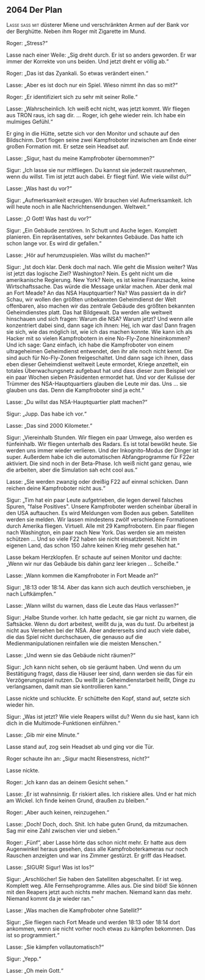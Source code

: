 ## **2064** Der Plan

<span style="font-variant:small-caps;">Lasse saß mit</span> düsterer Miene und verschränkten Armen auf der Bank vor der Berghütte.
Neben ihm Roger mit Zigarette im Mund.

Roger: „Stress?“

Lasse nach einer Weile: „Sig dreht durch.
Er ist so anders geworden.
Er war immer der Korrekte von uns beiden.
Und jetzt dreht er völlig ab.“

Roger: „Das ist das Zyankali.
So etwas verändert einen.“

Lasse: „Aber es ist doch nur ein Spiel.
Wieso nimmt ihn das so mit?“ 

Roger: „Er identifiziert sich zu sehr mit seiner Rolle.“

Lasse: „Wahrscheinlich.
Ich weiß echt nicht, was jetzt kommt.
Wir fliegen aus TRON raus, ich sag dir.
... Roger, ich gehe wieder rein.
Ich habe ein mulmiges Gefühl.“ 

Er ging in die Hütte, setzte sich vor den Monitor und schaute auf den Bildschirm.
Dort flogen seine zwei Kampfroboter inzwischen am Ende einer großen Formation mit.
Er setze sein Headset auf.

Lasse: „Sigur, hast du meine Kampfroboter übernommen?“

Sigur: „Ich lasse sie nur mitfliegen.
Du kannst sie jederzeit rausnehmen, wenn du willst.
Tim ist jetzt auch dabei.
Er fliegt fünf.
Wie viele willst du?“

Lasse: „Was hast du vor?“

Sigur: „Aufmerksamkeit erzeugen.
Wir brauchen viel Aufmerksamkeit.
Ich will heute noch in alle Nachrichtensendungen.
Weltweit.“

Lasse: „O Gott!
Was hast du vor?“

Sigur: „Ein Gebäude zerstören.
In Schutt und Asche legen.
Komplett planieren.
Ein repräsentatives, sehr bekanntes Gebäude.
Das hatte ich schon lange vor.
Es wird dir gefallen.“

Lasse: „Hör auf herumzuspielen.
Was willst du machen?“

Sigur: „Ist doch klar.
Denk doch mal nach.
Wie geht die Mission weiter?
Was ist jetzt das logische Ziel?
Washington?
Nein.
Es geht nicht um die amerikanische Regierung.
New York?
Nein, es ist keine Finanzsache, keine Wirtschaftssache.
Das würde die Message unklar machen.
Aber denk mal an Fort Meade?
An das NSA Hauptquartier?
Na?
Was passiert da in dir?
Schau, wir wollen den größten unbekannten Geheimdienst der Welt offenbaren, also machen wir das zentrale Gebäude des größten bekannten Geheimdienstes platt.
Das hat Bildgewalt.
Da werden alle weltweit hinschauen und sich fragen: Warum die NSA?
Warum jetzt?
Und wenn alle konzentriert dabei sind, dann sage ich ihnen: Hej, ich war das!
Dann fragen sie sich, wie das möglich ist, wie ich das machen konnte.
Wie kann ich als Hacker mit so vielen Kampfrobotern in eine No-Fly-Zone hineinkommen?
Und ich sage: 
Ganz einfach, ich habe die Kampfroboter von einem ultrageheimen Geheimdienst entwendet, den ihr alle noch nicht kennt.
Die sind auch für No-Fly-Zonen freigeschaltet.
Und dann sage ich ihnen, dass eben dieser Geheimdienst weltweit Leute ermordet, Kriege anzettelt, ein totales Überwachungsnetz aufgebaut hat und dass dieser zum Beispiel vor ein paar Wochen sieben Präsidenten ermordet hat.
Und vor der Kulisse der Trümmer des NSA-Hauptquartiers glauben die Leute mir das.
Uns ... sie glauben uns das.
Denn die Kampfroboter sind ja echt.“

Lasse: „Du willst das NSA-Hauptquartier platt machen?“

Sigur: „Jupp.
Das habe ich vor.“

Lasse: „Das sind 2000 Kilometer.“

Sigur: „Viereinhalb Stunden.
Wir fliegen ein paar Umwege, also werden es fünfeinhalb.
Wir fliegen unterhalb des Radars.
Es ist total bewölkt heute.
Sie werden uns immer wieder verlieren.
Und der Inkognito-Modus der Dinger ist super.
Außerdem habe ich die automatischen Abfangprogramme für F22er aktiviert.
Die sind noch in der Beta-Phase.
Ich weiß nicht ganz genau, wie die arbeiten, aber die Simulation sah echt cool aus.“

Lasse: „Sie werden zwanzig oder dreißig F22 auf einmal schicken.
Dann reichen deine Kampfroboter nicht aus.“

Sigur: „Tim hat ein paar Leute aufgetrieben, die legen derweil falsches Spuren, "false Positives".
Unsere Kampfroboter werden scheinbar überall in den USA auftauchen.
Es wird Meldungen vom Boden aus geben.
Satelliten werden sie melden.
Wir lassen mindestens zwölf verschiedene Formationen durch Amerika fliegen.
Virtuell.
Alle mit 29 Kampfrobotern.
Ein paar fliegen nach Washington, ein paar nach New York.
Das werden sie am meisten schützen ... Und so viele F22 haben sie nicht einsatzbereit.
Nicht im eigenen Land, das schon 150 Jahre keinen Krieg mehr gesehen hat.“

Lasse bekam Herzklopfen.
Er schaute auf seinen Monitor und dachte: „Wenn wir nur das Gebäude bis dahin ganz leer kriegen ... Scheiße.“

Lasse: „Wann kommen die Kampfroboter in Fort Meade an?“

Sigur: „18:13 oder 18:14.
Aber das kann sich auch deutlich verschieben, je nach Luftkämpfen.“

Lasse: „Wann willst du warnen, dass die Leute das Haus verlassen?“

Sigur: „Halbe Stunde vorher.
Ich hatte gedacht, sie gar nicht zu warnen, die Saftsäcke.
Wenn du dort arbeitest, weißt du ja, was du tust.
Du arbeitest ja nicht aus Versehen bei der NSA.
Aber andererseits sind auch viele dabei, die das Spiel nicht durchschauen, die genauso auf die Medienmanipulationen reinfallen wie die meisten Menschen.“

Lasse: „Und wenn sie das Gebäude nicht räumen?“

Sigur: „Ich kann nicht sehen, ob sie geräumt haben.
Und wenn du um Bestätigung fragst, dass die Häuser leer sind, dann werden sie das für ein Verzögerungsspiel nutzen.
Du weißt ja: Geheimdienstarbeit heißt, Dinge zu verlangsamen, damit man sie kontrollieren kann.“

Lasse nickte und schluckte.
Er schüttelte den Kopf, stand auf, setzte sich wieder hin.

Sigur: „Was ist jetzt?
Wie viele Reapers willst du?
Wenn du sie hast, kann ich dich in die Multimode-Funktionen einführen.“

Lasse: „Gib mir eine Minute.“

Lasse stand auf, zog sein Headset ab und ging vor die Tür.

Roger schaute ihn an: „Sigur macht Riesenstress, nicht?“

Lasse nickte.

Roger: „Ich kann das an deinem Gesicht sehen.“

Lasse: „Er ist wahnsinnig.
Er riskiert alles.
Ich riskiere alles.
Und er hat mich am Wickel.
Ich finde keinen Grund, draußen zu bleiben.“

Roger: „Aber auch keinen, reinzugehen.“

Lasse: „Doch!
Doch, doch.
Shit.
Ich habe guten Grund, da mitzumachen.
Sag mir eine Zahl zwischen vier und sieben.“

Roger: „Fünf“, aber Lasse hörte das schon nicht mehr.
Er hatte aus dem Augenwinkel heraus gesehen, dass alle Kampfroboterkameras nur noch Rauschen anzeigten und war ins Zimmer gestürzt.
Er griff das Headset.

Lasse: „SIGUR!
Sigur!
Was ist los?“

Sigur: „Arschlöcher!
Sie haben den Satelliten abgeschaltet.
Er ist weg.
Komplett weg.
Alle Fernsehprogramme.
Alles aus.
Die sind blöd!
Sie können mit den Reapers jetzt auch nichts mehr machen.
Niemand kann das mehr.
Niemand kommt da je wieder ran.“

Lasse: „Was machen die Kampfroboter ohne Satellit?“

Sigur: „Sie fliegen nach Fort Meade und werden 18:13 oder 18:14 dort ankommen, wenn sie nicht vorher noch etwas zu kämpfen bekommen.
Das ist so programmiert.“

Lasse: „Sie kämpfen vollautomatisch?“

Sigur: „Yepp.“

Lasse: „Oh mein Gott.“
